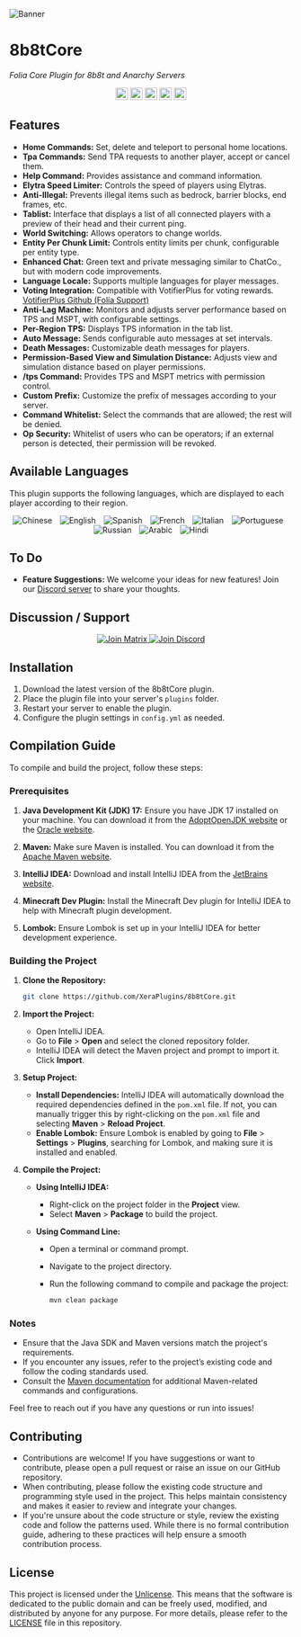 ![Banner](https://i.imgur.com/ICdayxt.jpeg)

# 8b8tCore
*Folia Core Plugin for 8b8t and Anarchy Servers*
<p align="center">
  <img src="https://img.shields.io/github/stars/XeraPlugins/8b8tCore.svg?style=for-the-badge&label=Stars&color=yellow" alt="Stars" height="22">
  <img src="https://img.shields.io/github/forks/XeraPlugins/8b8tCore.svg?style=for-the-badge&label=Forks&color=blue" alt="Forks" height="22">
  <img src="https://img.shields.io/github/commit-activity/m/XeraPlugins/8b8tCore.svg?style=for-the-badge&label=Commits&color=orange" alt="Commits" height="22">
  <img src="https://img.shields.io/github/contributors/XeraPlugins/8b8tCore.svg?style=for-the-badge&label=Contributors&color=lightgrey" alt="Contributors" height="22">
  <img src="https://img.shields.io/github/release/XeraPlugins/8b8tCore.svg?style=for-the-badge&label=Latest%20Release&color=blue" alt="Latest Release" height="22">
</p>

## Features

- **Home Commands:** Set, delete and teleport to personal home locations.
- **Tpa Commands:** Send TPA requests to another player, accept or cancel them.
- **Help Command:** Provides assistance and command information.
- **Elytra Speed Limiter:** Controls the speed of players using Elytras.
- **Anti-Illegal:** Prevents illegal items such as bedrock, barrier blocks, end frames, etc.
- **Tablist:** Interface that displays a list of all connected players with a preview of their head and their current ping.
- **World Switching:** Allows operators to change worlds.
- **Entity Per Chunk Limit:** Controls entity limits per chunk, configurable per entity type.
- **Enhanced Chat:** Green text and private messaging similar to ChatCo., but with modern code improvements.
- **Language Locale:** Supports multiple languages for player messages.
- **Voting Integration:** Compatible with VotifierPlus for voting rewards. [VotifierPlus Github (Folia Support)](https://github.com/BenCodez/VotifierPlus)
- **Anti-Lag Machine:** Monitors and adjusts server performance based on TPS and MSPT, with configurable settings.
- **Per-Region TPS:** Displays TPS information in the tab list.
- **Auto Message:** Sends configurable auto messages at set intervals.
- **Death Messages:** Customizable death messages for players.
- **Permission-Based View and Simulation Distance:** Adjusts view and simulation distance based on player permissions.
- **/tps Command:** Provides TPS and MSPT metrics with permission control.
- **Custom Prefix:** Customize the prefix of messages according to your server.
- **Command Whitelist:** Select the commands that are allowed; the rest will be denied.
- **Op Security:** Whitelist of users who can be operators; if an external person is detected, their permission will be revoked.

## Available Languages

This plugin supports the following languages, which are displayed to each player according to their region.

<p align="center">
  <img src="https://flagcdn.com/w40/cn.png" alt="Chinese" style="margin-right: 10px;">
  <img src="https://flagcdn.com/w40/gb.png" alt="English" style="margin-right: 10px;">
  <img src="https://flagcdn.com/w40/es.png" alt="Spanish" style="margin-right: 10px;">
  <img src="https://flagcdn.com/w40/fr.png" alt="French" style="margin-right: 10px;">
  <img src="https://flagcdn.com/w40/it.png" alt="Italian" style="margin-right: 10px;">
  <img src="https://flagcdn.com/w40/br.png" alt="Portuguese" style="margin-right: 10px;">
  <img src="https://flagcdn.com/w40/ru.png" alt="Russian" style="margin-right: 10px;">
  <img src="https://flagcdn.com/w40/ar.png" alt="Arabic" style="margin-right: 10px;">
  <img src="https://flagcdn.com/w40/in.png" alt="Hindi">
</p>


## To Do

- **Feature Suggestions:** We welcome your ideas for new features! Join our [Discord server](https://discord.gg/EgfXQtUz5e) to share your thoughts.

## Discussion / Support

<p align="center">
  <a href="https://matrix.to/#/#xera:matrix.xera.ca">
    <img src="https://img.shields.io/badge/Join_Matrix-7F8C8D?style=for-the-badge&logo=matrix&logoColor=white" alt="Join Matrix">
  </a>
  <a href="https://discord.gg/EgfXQtUz5e">
    <img src="https://img.shields.io/badge/Join_Discord-7289DA?style=for-the-badge&logo=discord&logoColor=white" alt="Join Discord">
  </a>
</p>


## Installation

1. Download the latest version of the 8b8tCore plugin.
2. Place the plugin file into your server's `plugins` folder.
3. Restart your server to enable the plugin.
4. Configure the plugin settings in `config.yml` as needed.

## Compilation Guide

To compile and build the project, follow these steps:

### Prerequisites

1. **Java Development Kit (JDK) 17:** Ensure you have JDK 17 installed on your machine. You can download it from the [AdoptOpenJDK website](https://adoptium.net/) or the [Oracle website](https://www.oracle.com/java/technologies/javase/jdk17-archive-downloads.html).

2. **Maven:** Make sure Maven is installed. You can download it from the [Apache Maven website](https://maven.apache.org/download.cgi).

3. **IntelliJ IDEA:** Download and install IntelliJ IDEA from the [JetBrains website](https://www.jetbrains.com/idea/download/).

4. **Minecraft Dev Plugin:** Install the Minecraft Dev plugin for IntelliJ IDEA to help with Minecraft plugin development.

5. **Lombok:** Ensure Lombok is set up in your IntelliJ IDEA for better development experience.

### Building the Project

1. **Clone the Repository:**

   ```bash
   git clone https://github.com/XeraPlugins/8b8tCore.git
   ```
2. **Import the Project:**

    - Open IntelliJ IDEA.
    - Go to **File** > **Open** and select the cloned repository folder.
    - IntelliJ IDEA will detect the Maven project and prompt to import it. Click **Import**.

3. **Setup Project:**

    - **Install Dependencies:** IntelliJ IDEA will automatically download the required dependencies defined in the `pom.xml` file. If not, you can manually trigger this by right-clicking on the `pom.xml` file and selecting **Maven** > **Reload Project**.
    - **Enable Lombok:** Ensure Lombok is enabled by going to **File** > **Settings** > **Plugins**, searching for Lombok, and making sure it is installed and enabled.

4. **Compile the Project:**

    - **Using IntelliJ IDEA:**
        - Right-click on the project folder in the **Project** view.
        - Select **Maven** > **Package** to build the project.

    - **Using Command Line:**
        - Open a terminal or command prompt.
        - Navigate to the project directory.
        - Run the following command to compile and package the project:

          ```bash
          mvn clean package
          ```

### Notes

- Ensure that the Java SDK and Maven versions match the project's requirements.
- If you encounter any issues, refer to the project’s existing code and follow the coding standards used.
- Consult the [Maven documentation](https://maven.apache.org/guides/index.html) for additional Maven-related commands and configurations.

Feel free to reach out if you have any questions or run into issues!

## Contributing

- Contributions are welcome! If you have suggestions or want to contribute, please open a pull request or raise an issue on our GitHub repository.
- When contributing, please follow the existing code structure and programming style used in the project. This helps maintain consistency and makes it easier to review and integrate your changes.
- If you're unsure about the code structure or style, review the existing code and follow the patterns used. While there is no formal contribution guide, adhering to these practices will help ensure a smooth contribution process.

## License

This project is licensed under the [Unlicense](https://unlicense.org). This means that the software is dedicated to the public domain and can be freely used, modified, and distributed by anyone for any purpose. For more details, please refer to the [LICENSE](https://github.com/XeraPlugins/8b8tCore/blob/master/LICENSE) file in this repository.
